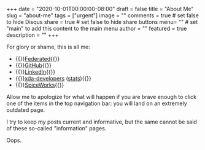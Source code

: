 +++
date = "2020-10-01T00:00:00-08:00"
draft = false
title = "About Me"
slug = "about-me"
tags = ["urgent"]
image = ""
comments = true	# set false to hide Disqus
share = true	# set false to hide share buttons
menu= ""		# set "main" to add this content to the main menu
author = ""
featured = true
description = ""
+++

For glory or shame, this is all me:

* {{<raw-html>}}<a rel="me authn" href="https://social.zteo.com/@chris">Federated</a>{{</raw-html>}}
* {{<raw-html>}}<a rel="me authn" href="https://github.com/fusion">GitHub</a>{{</raw-html>}}
* {{<raw-html>}}<a rel="me authn" href="https://www.linkedin.com/in/raven/">LinkedIn</a>{{</raw-html>}}
* {{<raw-html>}}<a rel="me" href="https://forum.xda-developers.com/member.php?u=2965329">xda-developers</a> (<a rel="me" href="https://www.appbrain.com/dev/Chris+Ravenscroft/">stats</a>){{</raw-html>}}
* {{<raw-html>}}<a rel="me" href="https://community.spiceworks.com/people/chrisravenscroft">SpiceWorks</a>{{</raw-html>}}

<!--more-->

Allow me to apologize for what will happen if you are brave enough to click one of the items in the top navigation bar:
you will land on an extremely outdated page.

I try to keep my posts current and informative, but the same cannot be said of these so-called "information" pages.

Oops.

